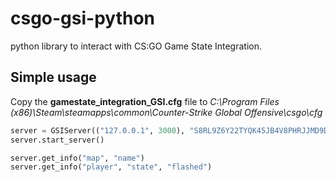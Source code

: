 # csgo-gsi-python

python library to interact with CS:GO Game State Integration.

## Simple usage
Copy the **gamestate_integration_GSI.cfg** file to *C:\Program Files (x86)\Steam\steamapps\common\Counter-Strike Global Offensive\csgo\cfg*
```py
server = GSIServer(("127.0.0.1", 3000), "S8RL9Z6Y22TYQK45JB4V8PHRJJMD9DS9")
server.start_server()

server.get_info("map", "name")
server.get_info("player", "state", "flashed")
```
